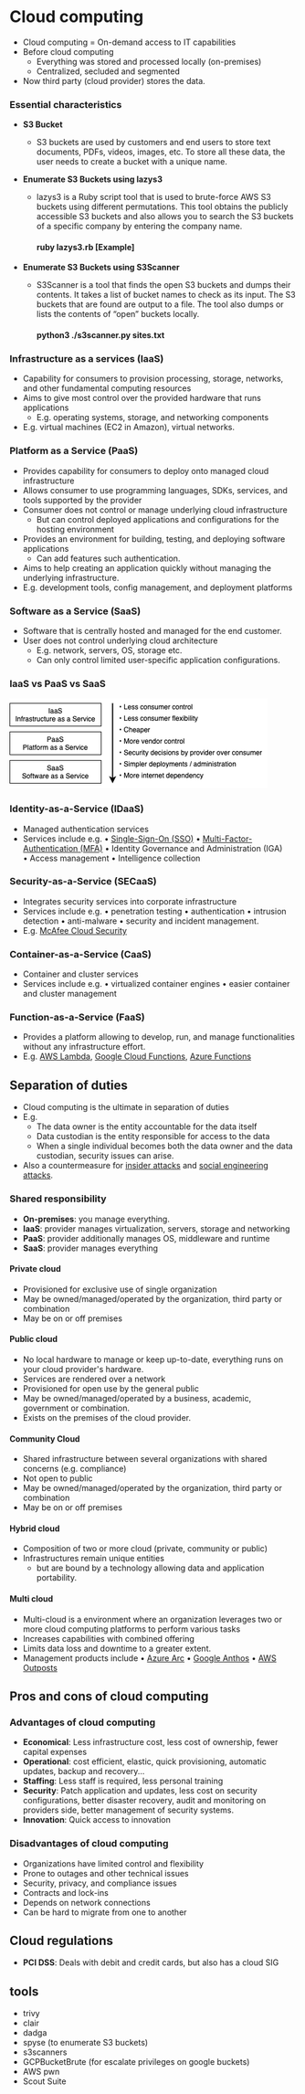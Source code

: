 # Cloud computing

- Cloud computing = On-demand access to IT capabilities
- Before cloud computing
  - Everything was stored and processed locally (on-premises)
  - Centralized, secluded and segmented
- Now third party (cloud provider) stores the data.

### Essential characteristics

- **S3 Bucket**
  - S3 buckets are used by customers and end users to store text documents, PDFs, videos, images, etc. To store all these data, the user needs to create a bucket with a unique name.
    
- **Enumerate S3 Buckets using lazys3**
  - lazys3 is a Ruby script tool that is used to brute-force AWS S3 buckets using different permutations. This tool obtains the publicly accessible S3 buckets and also allows you to search the S3 buckets of a specific company by entering the company name.
    #### ruby lazys3.rb [Example]
    
- **Enumerate S3 Buckets using S3Scanner**
  - S3Scanner is a tool that finds the open S3 buckets and dumps their contents. It takes a list of bucket names to check as its input. The S3 buckets that are found are output to a file. The tool also dumps or lists the contents of “open” buckets locally.
    #### python3 ./s3scanner.py sites.txt
  
### Infrastructure as a services (IaaS)

- Capability for consumers to provision processing, storage, networks, and other fundamental computing resources
- Aims to give most control over the provided hardware that runs applications
  - E.g. operating systems, storage, and networking components
- E.g. virtual machines (EC2 in Amazon), virtual networks.

### Platform as a Service (PaaS)

- Provides capability for consumers to deploy onto managed cloud infrastructure
- Allows consumer to use programming languages, SDKs, services, and tools supported by the provider
- Consumer does not control or manage underlying cloud infrastructure
  - But can control deployed applications and configurations for the hosting environment
- Provides an environment for building, testing, and deploying software applications
  - Can add features such authentication.
- Aims to help creating an application quickly without managing the underlying infrastructure.
- E.g. development tools, config management, and deployment platforms

### Software as a Service (SaaS)

- Software that is centrally hosted and managed for the end customer.
- User does not control underlying cloud architecture
  - E.g. network, servers, OS, storage etc.
  - Can only control limited user-specific application configurations.

### IaaS vs PaaS vs SaaS

![SaaS vs IaaS vs PaaS](https://raw.githubusercontent.com/KICSrwp/CEH-Learning/main/chapters/16-cloud-computing/img/saas-vs-iaas-vs-paas.png)

### Identity-as-a-Service (IDaaS)

- Managed authentication services
- Services include e.g. • [Single-Sign-On (SSO)](./../01-introduction/identity-access-management-(iam).md#single-sign-on-sso) • [Multi-Factor-Authentication (MFA)](./../01-introduction/identity-access-management-(iam).md#multi-factor-authentication-mfa) • Identity Governance and Administration (IGA) • Access management • Intelligence collection

### Security-as-a-Service (SECaaS)

- Integrates security services into corporate infrastructure
- Services include e.g. • penetration testing • authentication • intrusion detection • anti-malware • security and incident management.
- E.g. [McAfee Cloud Security](https://www.mcafee.com/enterprise/en-us/solutions/cloud-security.html)

### Container-as-a-Service (CaaS)

- Container and cluster services
- Services include e.g. • virtualized container engines • easier container and cluster management

### Function-as-a-Service (FaaS)

- Provides a platform allowing to develop, run, and manage functionalities without any infrastructure effort.
- E.g. [AWS Lambda](https://aws.amazon.com/lambda/), [Google Cloud Functions](https://cloud.google.com/functions), [Azure Functions](https://azure.microsoft.com/en-us/services/functions/)

## Separation of duties

- Cloud computing is the ultimate in separation of duties
- E.g.
  - The data owner is the entity accountable for the data itself
  - Data custodian is the entity responsible for access to the data
  - When a single individual becomes both the data owner and the data custodian, security issues can arise.
- Also a countermeasure for [insider attacks](./../01-introduction/security-threats-and-attacks.md#insider-attack-countermeasures) and [social engineering attacks](./../10-social-engineering/social-engineering-types.md#social-engineering-countermeasures).

### Shared responsibility

- **On-premises**: you manage everything.
- **IaaS**: provider manages virtualization, servers, storage and networking
- **PaaS**: provider additionally manages OS, middleware and runtime
- **SaaS**: provider manages everything

#### Private cloud

- Provisioned for exclusive use of single organization
- May be owned/managed/operated by the organization, third party or combination
- May be on or off premises

#### Public cloud

- No local hardware to manage or keep up-to-date, everything runs on your cloud provider's hardware.
- Services are rendered over a network
- Provisioned for open use by the general public
- May be owned/managed/operated by a business, academic, government or combination.
- Exists on the premises of the cloud provider.

#### Community Cloud

- Shared infrastructure between several organizations with shared concerns (e.g. compliance)
- Not open to public
- May be owned/managed/operated by the organization, third party or combination
- May be on or off premises

#### Hybrid cloud

- Composition of two or more cloud (private, community or public)
- Infrastructures remain unique entities
  - but are bound by a technology allowing data and application portability.

#### Multi cloud

- Multi-cloud is a environment where an organization leverages two or more cloud computing platforms to perform various tasks
- Increases capabilities with combined offering
- Limits data loss and downtime to a greater extent.
- Management products include • [Azure Arc](https://azure.microsoft.com/en-us/services/azure-arc) • [Google Anthos](https://cloud.google.com/anthos) • [AWS Outposts](https://aws.amazon.com/outposts/)

## Pros and cons of cloud computing

### Advantages of cloud computing

- **Economical**: Less infrastructure cost, less cost of ownership, fewer capital expenses
- **Operational**: cost efficient, elastic, quick provisioning, automatic updates, backup and recovery...
- **Staffing**: Less staff is required, less personal training
- **Security**: Patch application and updates, less cost on security configurations, better disaster recovery, audit and monitoring on providers side, better management of security systems.
- **Innovation**: Quick access to innovation

### Disadvantages of cloud computing

- Organizations have limited control and flexibility
- Prone to outages and other technical issues
- Security, privacy, and compliance issues
- Contracts and lock-ins
- Depends on network connections
- Can be hard to migrate from one to another

## Cloud regulations

- **PCI DSS**: Deals with debit and credit cards, but also has a cloud SIG

## tools
- trivy
- clair
- dadga
- spyse (to enumerate S3 buckets)
- s3scanners
- GCPBucketBrute (for escalate privileges on google buckets)
- AWS pwn
- Scout Suite

